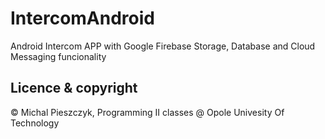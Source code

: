 # IntercomAndroid

Android Intercom APP with Google Firebase Storage, Database and Cloud Messaging funcionality




## Licence & copyright
© Michal Pieszczyk, Programming II classes @ Opole Univesity Of Technology
